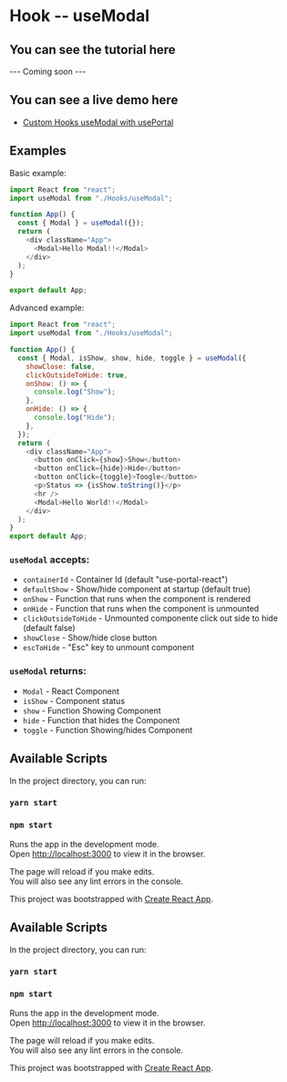 # Hook -- useModal

## You can see the tutorial here
--- Coming soon ---

## You can see a live demo here
* [Custom Hooks useModal with usePortal](https://codesandbox.io/s/custom-hooks-useportal-and-usemodal-7oje6)


## Examples
Basic example:
```javascript
import React from "react";
import useModal from "./Hooks/useModal";

function App() {
  const { Modal } = useModal({});
  return (
    <div className="App">
      <Modal>Hello Modal!!</Modal>
    </div>
  );
}

export default App;
```

Advanced example:
```javascript
import React from "react";
import useModal from "./Hooks/useModal";

function App() {
  const { Modal, isShow, show, hide, toggle } = useModal({
    showClose: false,
    clickOutsideToHide: true,
    onShow: () => {
      console.log("Show");
    },
    onHide: () => {
      console.log("Hide");
    },
  });
  return (
    <div className="App">
      <button onClick={show}>Show</button>
      <button onClick={hide}>Hide</button>
      <button onClick={toggle}>Toogle</button>
      <p>Status => {isShow.toString()}</p>
      <hr />
      <Modal>Hello World!!</Modal>
    </div>
  );
}
export default App;
```

### `useModal` accepts:
* `containerId` - Container Id (default "use-portal-react")
* `defaultShow` - Show/hide component at startup (default true)
* `onShow` - Function that runs when the component is rendered
* `onHide` - Function that runs when the component is unmounted
* `clickOutsideToHide` - Unmounted componente click out side to hide (default false)
* `showClose` - Show/hide close button
* `escToHide` - "Esc" key to unmount component

### `useModal` returns:
* `Modal` - React Component
* `isShow` - Component status 
* `show` - Function Showing Component
* `hide` - Function that hides the Component
* `toggle` - Function Showing/hides Component


## Available Scripts

In the project directory, you can run:

### `yarn start`

### `npm start`

Runs the app in the development mode.<br />
Open [http://localhost:3000](http://localhost:3000) to view it in the browser.

The page will reload if you make edits.<br />
You will also see any lint errors in the console.

This project was bootstrapped with [Create React App](https://github.com/facebook/create-react-app).



## Available Scripts

In the project directory, you can run:

### `yarn start`

### `npm start`

Runs the app in the development mode.<br />
Open [http://localhost:3000](http://localhost:3000) to view it in the browser.

The page will reload if you make edits.<br />
You will also see any lint errors in the console.

This project was bootstrapped with [Create React App](https://github.com/facebook/create-react-app).

